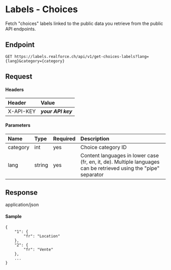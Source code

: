 # Labels - Choices
Fetch "choices" labels linked to the public data you retrieve from the public API endpoints.

## Endpoint
```
GET https://labels.realforce.ch/api/v1/get-choices-labels?lang={lang}&category={category}
```

## Request

#### Headers

| Header | Value        |
| :--- |:-------------|
| X-API-KEY | **_your API key_** |

#### Parameters

| Name     | Type   | Required | Description                                                                                                      |
|:---------|:-------|:---------|:-----------------------------------------------------------------------------------------------------------------|
| category | int    | yes      | Choice category ID                                                                                               |
| lang     | string | yes      | Content languages in lower case (fr, en, it, de). Multiple languages can be retrieved using the "pipe" separator |


## Response
application/json

#### Sample

```
{
    "1": {
        "fr": "Location"
    },
    "2": {
        "fr": "Vente"
    },
    ...
}
```
